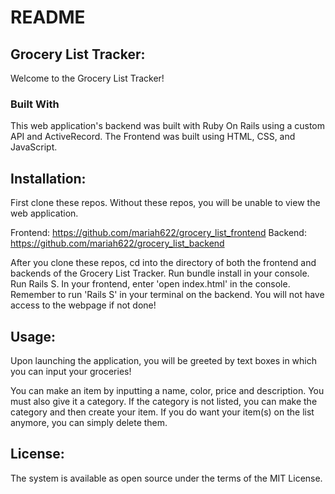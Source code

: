 # README
## Grocery List Tracker:

Welcome to the Grocery List Tracker!

### Built With
This web application's backend was built with Ruby On Rails using a custom API and ActiveRecord. The Frontend was built using HTML, CSS, and JavaScript.

## Installation:
First clone these repos. Without these repos, you will be unable to view the web application.

Frontend: https://github.com/mariah622/grocery_list_frontend
Backend: https://github.com/mariah622/grocery_list_backend

After you clone these repos, cd into the directory of both the frontend and backends of the Grocery List Tracker. Run bundle install in your console. Run Rails S. In your frontend, enter 'open index.html' in the console. Remember to run 'Rails S' in your terminal on the backend. You will not have access to the webpage if not done!

## Usage:
Upon launching the application, you will be greeted by text boxes in which you can input your groceries!

You can make an item by inputting a name, color, price and description. You must also give it a category. If the category is not listed, you can make the category and then create your item. If you do want your item(s) on the list anymore, you can simply delete them.

## License:
The system is available as open source under the terms of the MIT License.

